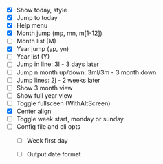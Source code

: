 - [x] Show today, style
- [x] Jump to today
- [x] Help menu
- [x] Month jump (mp, mn, m[1-12]<cr>)
- [ ] Month list (M)
- [x] Year jump (yp, yn)
- [ ] Year list (Y)
- [ ] Jump in line: 3l - 3 days later
- [ ] Jump  n month up/down: 3ml/3m<down> - 3 month down 
- [ ] Jump lines: 2j - 2 weeks later
- [ ] Show 3 month view
- [ ] Show full year view
- [ ] Toggle fullsceen (WithAltScreen)
- [x] Center align
- [ ] Toggle week start, monday or sunday
- [ ] Config file and cli opts
    - [ ] Week first day
    - [ ] Output date format 

